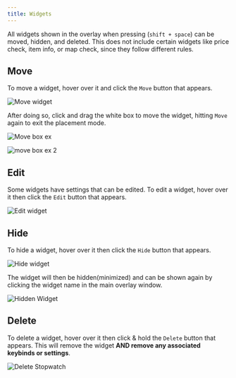 ```yaml
---
title: Widgets
---
```


All widgets shown in the overlay when pressing (`shift + space`) can be moved, hidden, and deleted. This does not include certain widgets like price check, item info, or map check, since they follow different rules.

## Move

To move a widget, hover over it and click the `Move` button that appears.

![Move widget](/reference-images/StopWatchMove.png)

After doing so, click and drag the white box to move the widget, hitting `Move` again to exit the placement mode.

![Move box ex](/reference-images/stopwatchbox.png)

![move box ex 2](/reference-images/otherMove.png)

## Edit

Some widgets have settings that can be edited. To edit a widget, hover over it then click the `Edit` button that appears.

![Edit widget](/reference-images/WidgetEdit.png)

## Hide

To hide a widget, hover over it then click the `Hide` button that appears.

![Hide widget](/reference-images/HideWidget.png)

The widget will then be hidden(minimized) and can be shown again by clicking the widget name in the main overlay window.

![Hidden Widget](/reference-images/hiddenWidget.png)

## Delete

To delete a widget, hover over it then click & hold the `Delete` button that appears. This will remove the widget **AND remove any associated keybinds or settings**.

![Delete Stopwatch](/reference-images/StopWatchDelete.png)
